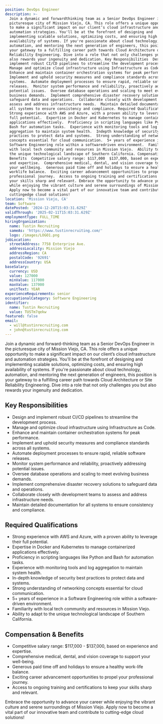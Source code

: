 ```yaml
---
position: DevOps Engineer
description: >-
  Join a dynamic and forwardthinking team as a Senior DevOps Engineer in the
  picturesque city of Mission Viejo, CA. This role offers a unique opportunity
  to make a significant impact on our client’s cloud infrastructure and
  automation strategies. You'll be at the forefront of designing and
  implementing scalable solutions, optimizing costs, and ensuring high
  availability of systems. If you're passionate about cloud technology,
  automation, and mentoring the next generation of engineers, this position is
  your gateway to a fulfilling career path towards Cloud Architecture or Site
  Reliability Engineering. Dive into a role that not only challenges you but
  also rewards your ingenuity and dedication. Key Responsibilities  Design and
  implement robust CI/CD pipelines to streamline the development process. 
  Manage and optimize cloud infrastructure using Infrastructure as Code. 
  Enhance and maintain container orchestration systems for peak performance. 
  Implement and uphold security measures and compliance standards across all
  systems.  Automate deployment processes to ensure rapid, reliable software
  releases.  Monitor system performance and reliability, proactively addressing
  potential issues.  Oversee database operations and scaling to meet evolving
  business demands.  Implement comprehensive disaster recovery solutions to
  safeguard data and operations.  Collaborate closely with development teams to
  assess and address infrastructure needs.  Maintain detailed documentation for
  all systems to ensure consistency and compliance. Required Qualifications 
  Strong experience with AWS and Azure, with a proven ability to leverage their
  full potential.  Expertise in Docker and Kubernetes to manage containerized
  applications effectively.  Proficiency in scripting languages like Python and
  Bash for automation tasks.  Experience with monitoring tools and log
  aggregation to maintain system health.  Indepth knowledge of security best
  practices to protect data and systems.  Strong understanding of networking
  concepts essential for cloud communication.  5+ years of experience in a
  Software Engineering role within a softwaredriven environment.  Familiarity
  with local tech community and resources in Mission Viejo.  Ability to adapt to
  the unique technological landscape of Southern California. Compensation &
  Benefits  Competitive salary range: $117,000  $137,000, based on experience
  and expertise.  Comprehensive medical, dental, and vision coverage to support
  your wellbeing.  Generous paid time off and holidays to ensure a healthy
  worklife balance.  Exciting career advancement opportunities to propel your
  professional journey.  Access to ongoing training and certifications to keep
  your skills sharp and relevant. Embrace the opportunity to advance your career
  while enjoying the vibrant culture and serene surroundings of Mission Viejo.
  Apply now to become a vital part of our innovative team and contribute to
  cuttingedge cloud solutions!
location: 'Mission Viejo, CA'
team: Software
datePosted: '2024-12-28T15:03:31.629Z'
validThrough: '2025-02-11T15:03:31.629Z'
employmentType: FULL_TIME
hiringOrganization:
  name: Tustin Recruiting
  sameAs: 'https://www.tustinrecruiting.com/'
  logo: /images/LOGO1.png
jobLocation:
  streetAddress: 7758 Enterprise Ave.
  addressLocality: Mission Viejo
  addressRegion: CA
  postalCode: '92691'
  addressCountry: USA
baseSalary:
  currency: USD
  value: 127000
  minValue: 117000
  maxValue: 137000
  unitText: YEAR
experienceRequirements: senior
occupationalCategory: Software Engineering
identifier:
  name: Tustin Recruiting
  value: TUSTm7qekw
featured: false
email:
  - will@tustinrecruiting.com
  - john@tustinrecruiting.com
---
```




Join a dynamic and forward-thinking team as a Senior DevOps Engineer in the picturesque city of Mission Viejo, CA. This role offers a unique opportunity to make a significant impact on our client’s cloud infrastructure and automation strategies. You'll be at the forefront of designing and implementing scalable solutions, optimizing costs, and ensuring high availability of systems. If you're passionate about cloud technology, automation, and mentoring the next generation of engineers, this position is your gateway to a fulfilling career path towards Cloud Architecture or Site Reliability Engineering. Dive into a role that not only challenges you but also rewards your ingenuity and dedication.

## Key Responsibilities
- Design and implement robust CI/CD pipelines to streamline the development process.
- Manage and optimize cloud infrastructure using Infrastructure as Code.
- Enhance and maintain container orchestration systems for peak performance.
- Implement and uphold security measures and compliance standards across all systems.
- Automate deployment processes to ensure rapid, reliable software releases.
- Monitor system performance and reliability, proactively addressing potential issues.
- Oversee database operations and scaling to meet evolving business demands.
- Implement comprehensive disaster recovery solutions to safeguard data and operations.
- Collaborate closely with development teams to assess and address infrastructure needs.
- Maintain detailed documentation for all systems to ensure consistency and compliance.

## Required Qualifications
- Strong experience with AWS and Azure, with a proven ability to leverage their full potential.
- Expertise in Docker and Kubernetes to manage containerized applications effectively.
- Proficiency in scripting languages like Python and Bash for automation tasks.
- Experience with monitoring tools and log aggregation to maintain system health.
- In-depth knowledge of security best practices to protect data and systems.
- Strong understanding of networking concepts essential for cloud communication.
- 5+ years of experience in a Software Engineering role within a software-driven environment.
- Familiarity with local tech community and resources in Mission Viejo.
- Ability to adapt to the unique technological landscape of Southern California.

## Compensation & Benefits
- Competitive salary range: $117,000 - $137,000, based on experience and expertise.
- Comprehensive medical, dental, and vision coverage to support your well-being.
- Generous paid time off and holidays to ensure a healthy work-life balance.
- Exciting career advancement opportunities to propel your professional journey.
- Access to ongoing training and certifications to keep your skills sharp and relevant.

Embrace the opportunity to advance your career while enjoying the vibrant culture and serene surroundings of Mission Viejo. Apply now to become a vital part of our innovative team and contribute to cutting-edge cloud solutions!
